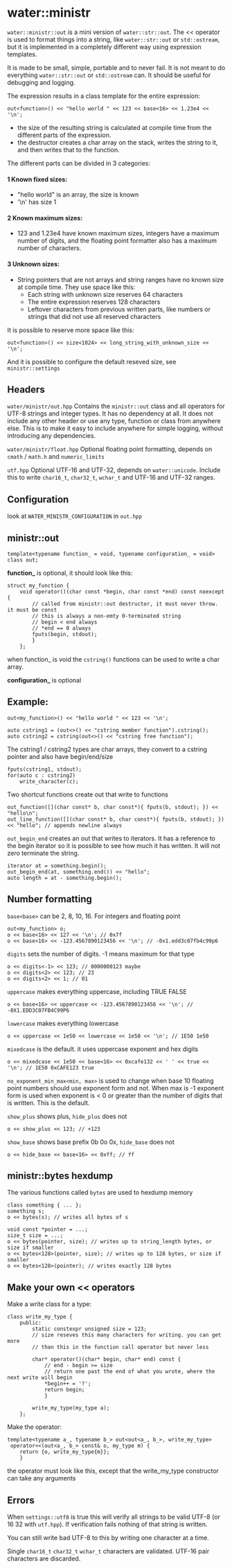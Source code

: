 # water::ministr

`water::ministr::out` is a mini version of `water::str::out`. The << operator is used to format things into a
string, like `water::str::out` or `std::ostream`, but it is implemented in a completely different way
using expression templates.

It is made to be small, simple, portable and to never fail. It is not meant to do
everything `water::str::out` or `std::ostream` can. It should be useful for debugging and logging.

The expression results in a class template for the entire expression:

	out<function>() << "hello world " << 123 << base<16> << 1.23e4 << '\n';

- the size of the resulting string is calculated at compile time from the different parts of the expression.
- the destructor creates a char array on the stack, writes the string to it, and then writes that to the function.

The different parts can be divided in 3 categories: 

#### 1 Known fixed sizes:

- "hello world" is an array, the size is known
- '\n' has size 1

#### 2 Known maximum sizes:

- 123 and 1.23e4 have known maximum sizes, integers have a maximum number of digits, and the
  floating point formatter also has a maximum number of characters.

#### 3 Unknown sizes:

- String pointers that are not arrays and string ranges have no known size at compile time.
  They use space like this:
  - Each string with unknown size reserves 64 characters
  - The entire expression reserves 128 characters
  - Leftover characters from previous written parts, like numbers or strings that did not use
    all reserved characters

It is possible to reserve more space like this:

	out<function>() << size<1024> << long_string_with_unknown_size << '\n';

And it is possible to configure the default reseved size, see `ministr::settings`

## Headers

`water/ministr/out.hpp`
Contains the `ministr::out` class and all operators for UTF-8 strings and integer types.
It has no dependency at all. It does not include any other header or use any type, function or class from anywhere else. This is to make it easy to include anywhere for simple logging, without introducing any dependencies.

`water/ministr/float.hpp`
Optional floating point formatting, depends on `cmath` / `math.h` and `numeric_limits`

`utf.hpp`
Optional UTF-16 and UTF-32, depends on `water::unicode`. Include this to write `char16_t`, `char32_t`, `wchar_t` and UTF-16 and UTF-32 ranges.

## Configuration

look at `WATER_MINISTR_CONFIGURATION` in `out.hpp`

## ministr::out

	template<typename function_ = void, typename configuration_ = void> class out;

**function_** is optional, it should look like this:

	struct my_function {
		void operator()(char const *begin, char const *end) const noexcept {
			// called from ministr::out destructor, it must never throw. it must be const
			// this is always a non-emty 0-terminated string
			// begin < end always
			// *end == 0 always
			fputs(begin, stdout);
			}
		};

when function_ is void the `cstring()` functions can be used to write a char array.

**configuration_** is optional

## Example:

	out<my_function>() << "hello world " << 123 << '\n';

	auto cstring1 = (out<>() << "cstring member function").cstring();
	auto cstring2 = cstring(out<>() << "cstring free function");

The cstring1 / cstring2 types are char arrays, they convert to a cstring
pointer and also have begin/end/size

	fputs(cstring1, stdout);
	for(auto c : cstring2)
		write_character(c);


Two shortcut functions create out that write to functions

	out_function([](char const* b, char const*){ fputs(b, stdout); }) << "hello\n";
	out_line_function([](char const* b, char const*){ fputs(b, stdout); }) << "hello"; // appends newline always


`out_begin_end` creates an out that writes to iterators. It has a reference to the begin iterator so
it is possible to see how much it has written. It will not zero terminate the string.

	iterator at = something.begin();
	out_begin_end(at, something.end()) << "hello";
	auto length = at - something.begin();


## Number formatting 

`base<base>` can be 2, 8, 10, 16. For integers and floating point

	out<my_function> o;
	o << base<16> << 127 << '\n'; // 0x7f
	o << base<16> << -123.4567890123456 << '\n'; // -0x1.edd3c07fb4c99p6

`digits` sets the number of digits. -1 means maximum for that type
	
	o << digits<-1> << 123; // 0000000123 maybe
	o << digits<2> << 123; // 23
	o << digits<2> << 1; // 01
	
`uppercase` makes everything uppercase, including TRUE FALSE

	o << base<16> << uppercase << -123.4567890123456 << '\n'; // -0X1.EDD3C07FB4C99P6
	
`lowercase` makes everything lowercase

	o << uppercase << 1e50 << lowercase << 1e50 << '\n'; // 1E50 1e50
	
`mixedcase` is the default. it uses uppercase exponent and hex digits
	
	o << mixedcase << 1e50 << base<16> << 0xcafe132 << ' ' << true << '\n'; // 1E50 0xCAFE123 true

`no_exponent_min_max<min, max>` is used to change when base 10 floating point numbers should use exponent form
and not. When max is -1 exponent form is used when exponent is < 0 or greater than the number of
digits that is written. This is the default.

`show_plus` shows plus, `hide_plus` does not

	o << show_plus << 123; // +123

`show_base` shows base prefix 0b 0o 0x, `hide_base` does not

	o << hide_base << base<16> << 0xff; // ff

## ministr::bytes hexdump 

The various functions called `bytes` are used to hexdump memory

	class something { ... };
	something s;
	o << bytes(s); // writes all bytes of s
	
	void const *pointer = ...;
	size_t size = ...;
	o << bytes(pointer, size); // writes up to string_length bytes, or size if smaller
	o << bytes<128>(pointer, size); // writes up to 128 bytes, or size if smaller
	o << bytes<128>(pointer); // writes exactly 128 bytes

## Make your own << operators 

Make a write class for a type:

	class write_my_type {
		public:
			static constexpr unsigned size = 123;
			// size reseves this many characters for writing. you can get more
			// than this in the function call operator but never less
		
			char* operator()(char* begin, char* end) const {
				// end - begin >= size
				// return one past the end of what you wrote, where the next write will begin
				*begin++ = '?';
				return begin;
				}
		
			write_my_type(my_type a);
		};
	
Make the operator:

	template<typename a_, typename b_> out<out<a_, b_>, write_my_type>
	 operator<<(out<a_, b_> const& o, my_type m) {
		return {o, write_my_type{m}};
		}
 	
the operator must look like this, except that the write_my_type constructor can take any arguments

## Errors

When `settings::utf8` is true this will verify all strings to be valid UTF-8 (or 16 32 with `utf.hpp`).
If verification fails nothing of that string is written.

You can still write bad UTF-8 to this by writing one character at a time.

Single `char16_t` `char32_t` `wchar_t` characters are validated. UTF-16 pair characters are discarded.
